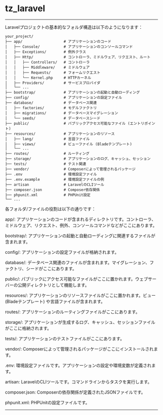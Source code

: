 # tz_laravel


---

Laravelプロジェクトの基本的なフォルダ構造は以下のようになります：

```
your_project/
├── app/                   # アプリケーションのコード
│   ├── Console/           # アプリケーションのコンソールコマンド
│   ├── Exceptions/        # 例外クラス
│   ├── Http/              # コントローラ、ミドルウェア、リクエスト、ルート
│   │   ├── Controllers/   # コントローラ
│   │   ├── Middleware/    # ミドルウェア
│   │   ├── Requests/      # フォームリクエスト
│   │   └── Kernel.php     # HTTPカーネル
│   ├── Providers/         # サービスプロバイダ
│   └── ...
├── bootstrap/             # アプリケーションの起動と自動ローディング
├── config/                # アプリケーションの設定ファイル
├── database/              # データベース関連
│   ├── factories/         # モデルファクトリ
│   ├── migrations/        # データベースマイグレーション
│   └── seeds/             # データベースシード
├── public/                # パブリックアクセス可能なファイル (エントリポイント)
├── resources/             # アプリケーションのリソース
│   ├── lang/              # 言語ファイル
│   ├── views/             # ビューファイル (Bladeテンプレート)
│   └── ...
├── routes/                # ルーティング
├── storage/               # アプリケーションのログ、キャッシュ、セッション
├── tests/                 # テスト関連
├── vendor/                # Composerによって管理されるパッケージ
├── .env                   # 環境設定ファイル
├── .env.example           # 環境設定ファイルの例
├── artisan                # LaravelのCLIツール
├── composer.json          # Composer依存関係
├── phpunit.xml            # PHPUnit設定
└── ...
```

各フォルダ/ファイルの役割は以下の通りです：

app/: アプリケーションのコードが含まれるディレクトリです。コントローラ、ミドルウェア、リクエスト、例外、コンソールコマンドなどがここにあります。

bootstrap/: アプリケーションの起動と自動ローディングに関連するファイルが含まれます。

config/: アプリケーションの設定ファイルが格納されます。

database/: データベース関連のファイルが含まれます。マイグレーション、ファクトリ、シードがここにあります。

public/: パブリックにアクセス可能なファイルがここに置かれます。ウェブサーバーの公開ディレクトリとして機能します。

resources/: アプリケーションのリソースファイルがここに置かれます。ビュー (Bladeテンプレート) や言語ファイルが含まれます。

routes/: アプリケーションのルーティングファイルがここにあります。

storage/: アプリケーションが生成するログ、キャッシュ、セッションファイルがここに格納されます。

tests/: アプリケーションのテストファイルがここにあります。

vendor/: Composerによって管理されるパッケージがここにインストールされます。

.env: 環境設定ファイルです。アプリケーションの設定や環境変数が定義されます。

artisan: LaravelのCLIツールです。コマンドラインからタスクを実行します。

composer.json: Composerの依存関係が定義されたJSONファイルです。

phpunit.xml: PHPUnitの設定ファイルです。

---

